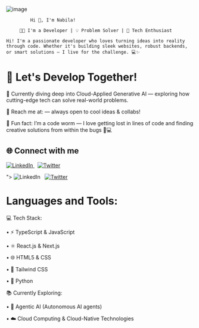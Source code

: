 ![image](https://github.com/user-attachments/assets/7b768a2b-b5be-40bc-97b4-cbd84fe53b59)



             Hi 👋, I'm Nabila!

         👨‍💻 I'm a Developer | 💡 Problem Solver | 🚀 Tech Enthusiast

    Hi! I'm a passionate developer who loves turning ideas into reality through code. Whether it's building sleek websites, robust backends, or smart solutions — I live for the challenge. 💻✨


#  🚀 Let's Develop Together!

🌱 Currently diving deep into Cloud-Applied Generative AI — exploring how cutting-edge tech can solve real-world problems.

👾 Reach me at:  — always open to cool ideas & collabs!

🤖 Fun fact: I’m a code worm — I love getting lost in lines of code and finding creative solutions from within the bugs 🐛💻

## 🌐 Connect with me

<p align="left">
  <a href="## 🌐 Connect with me

<p align="left">
  <a href="https://www.linkedin.com/in/your-username/">
    <img src="https://img.icons8.com/ios-filled/30/0077B5/linkedin.png" alt="LinkedIn"/>
  </a>
  &nbsp;
  <a href="https://x.com/SyedaNabila55?t=t6Jy8YaiSz78I8Uj_oh0lg&s=08">
    <img src="https://img.icons8.com/ios-filled/30/1DA1F2/twitter.png" alt="Twitter"/>
  </a>
</p>
">
    <img src="https://img.icons8.com/ios-filled/30/0077B5/linkedin.png" alt="LinkedIn"/>
  </a>
  &nbsp;
  <a href="https://twitter.com/your-username">
    <img src="https://img.icons8.com/ios-filled/30/1DA1F2/twitter.png" alt="Twitter"/>
  </a>
</p>


# Languages and Tools:

💻 Tech Stack:

• ⚡ TypeScript & JavaScript

• ⚛️ React.js & Next.js

• 🌐 HTML5 & CSS

• 🎨 Tailwind CSS

• 🐍 Python

📚 Currently Exploring:

• 🧠 Agentic AI (Autonomous AI agents)

• ☁️ Cloud Computing & Cloud-Native Technologies
